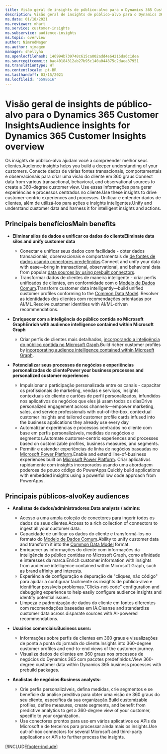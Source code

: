 ```yaml
---
title: Visão geral de insights de público-alvo para o Dynamics 365 Customer Insights
description: Visão geral de insights de público-alvo para o Dynamics 365 Customer Insights.
ms.date: 01/18/2021
ms.reviewer: mhart
ms.service: customer-insights
ms.subservice: audience-insights
ms.topic: overview
author: NimrodMagen
ms.author: nimagen
manager: shellyha
ms.openlocfilehash: 146994b739748c615ca002add4e64216da6c1dea
ms.sourcegitcommit: bae40184312ab27b95c140a044875c2daea37951
ms.translationtype: HT
ms.contentlocale: pt-BR
ms.lasthandoff: 03/15/2021
ms.locfileid: "5598616"
---
```

# <a name="audience-insights-for-dynamics-365-customer-insights-overview"></a><span data-ttu-id="0fa39-103">Visão geral de insights de público-alvo para o Dynamics 365 Customer Insights</span><span class="sxs-lookup"><span data-stu-id="0fa39-103">Audience insights for Dynamics 365 Customer Insights overview</span></span>

<span data-ttu-id="0fa39-104">Os insights de público-alvo ajudam você a compreender melhor seus clientes.</span><span class="sxs-lookup"><span data-stu-id="0fa39-104">Audience insights helps you build a deeper understanding of your customers.</span></span> <span data-ttu-id="0fa39-105">Conecte dados de várias fontes transacionais, comportamentais e observacionais para criar uma visão do cliente em 360 graus.</span><span class="sxs-lookup"><span data-stu-id="0fa39-105">Connect data from various transactional, behavioral, and observational sources to create a 360-degree customer view.</span></span> <span data-ttu-id="0fa39-106">Use essas informações para gerar experiências e processos centrados no cliente.</span><span class="sxs-lookup"><span data-stu-id="0fa39-106">Use these insights to drive customer-centric experiences and processes.</span></span> <span data-ttu-id="0fa39-107">Unificar e entender dados de clientes, além de utilizá-los para ações e insights inteligentes.</span><span class="sxs-lookup"><span data-stu-id="0fa39-107">Unify and understand customer data and harness it for intelligent insights and actions.</span></span>

## <a name="main-benefits"></a><span data-ttu-id="0fa39-108">Principais benefícios</span><span class="sxs-lookup"><span data-stu-id="0fa39-108">Main benefits</span></span> 

- <span data-ttu-id="0fa39-109">**Eliminar silos de dados e unificar os dados do cliente**</span><span class="sxs-lookup"><span data-stu-id="0fa39-109">**Eliminate data silos and unify customer data**</span></span>

  - <span data-ttu-id="0fa39-110">Conectar e unificar seus dados com facilidade - obter dados transacionais, observacionais e comportamentais de [de fontes de dados usando conectores predefinidos](data-sources.md).</span><span class="sxs-lookup"><span data-stu-id="0fa39-110">Connect and unify your data with ease—bring in transactional, observational, and behavioral data from popular [data sources by using prebuilt connectors](data-sources.md).</span></span>
  - <span data-ttu-id="0fa39-111">Transformar dados de clientes de maneira inteligente - criar perfis unificados de clientes, em conformidade com o [Modelo de Dados Comum](/common-data-model/).</span><span class="sxs-lookup"><span data-stu-id="0fa39-111">Transform customer data intelligently—build unified customer profiles conforming to the [Common Data Model](/common-data-model/).</span></span> <span data-ttu-id="0fa39-112">Resolver as identidades dos clientes com recomendações orientadas por AI/ML.</span><span class="sxs-lookup"><span data-stu-id="0fa39-112">Resolve customer identities with AI/ML-driven recommendations.</span></span>

- <span data-ttu-id="0fa39-113">**Enriquecer com a inteligência do público contida no Microsoft Graph**</span><span class="sxs-lookup"><span data-stu-id="0fa39-113">**Enrich with audience intelligence contained within Microsoft Graph**</span></span>

  - <span data-ttu-id="0fa39-114">Criar perfis de clientes mais detalhados, [incorporando a inteligência do público contida no Microsoft Graph](enrichment-microsoft-graph.md).</span><span class="sxs-lookup"><span data-stu-id="0fa39-114">Build richer customer profiles by [incorporating audience intelligence contained within Microsoft Graph](enrichment-microsoft-graph.md).</span></span>  

- <span data-ttu-id="0fa39-115">**Potencializar seus processos de negócios e experiências personalizadas do cliente**</span><span class="sxs-lookup"><span data-stu-id="0fa39-115">**Power your business processes and personalized customer experiences**</span></span>

  - <span data-ttu-id="0fa39-116">Impulsionar a participação personalizada entre os canais - capacitar os profissionais de marketing, vendas e serviços, insights contextuais do cliente e cartões de perfil personalizados, infundidos nos aplicativos de negócios que eles já usam todos os dias</span><span class="sxs-lookup"><span data-stu-id="0fa39-116">Drive personalized engagement across channels—empower marketing, sales, and service professionals with out-of-the-box, contextual customer insights and tailored customer profile cards infused into the business applications they already use every day</span></span>
  - <span data-ttu-id="0fa39-117">Automatizar experiências e processos centrados no cliente com base em perfis personalizáveis, medidas de negócios e segmentos.</span><span class="sxs-lookup"><span data-stu-id="0fa39-117">Automate customer-centric experiences and processes based on customizable profiles, business measures, and segments.</span></span>
  - <span data-ttu-id="0fa39-118">Permitir e estender experiências de linha de negócios baseadas no [Microsoft Power Platform](https://powerplatform.microsoft.com/).</span><span class="sxs-lookup"><span data-stu-id="0fa39-118">Enable and extend line-of-business experiences built on [Microsoft Power Platform](https://powerplatform.microsoft.com/).</span></span> <span data-ttu-id="0fa39-119">Criar aplicativos rapidamente com insights incorporados usando uma abordagem poderosa de pouco código do PowerApps.</span><span class="sxs-lookup"><span data-stu-id="0fa39-119">Quickly build applications with embedded insights using a powerful low code approach from PowerApps.</span></span>  

## <a name="key-audiences"></a><span data-ttu-id="0fa39-120">Principais públicos-alvo</span><span class="sxs-lookup"><span data-stu-id="0fa39-120">Key audiences</span></span>

- <span data-ttu-id="0fa39-121">**Analistas de dados/administradores:**</span><span class="sxs-lookup"><span data-stu-id="0fa39-121">**Data analysts / admins:**</span></span>

  - <span data-ttu-id="0fa39-122">Acesso a uma ampla coleção de conectores para ingerir todos os dados de seus clientes.</span><span class="sxs-lookup"><span data-stu-id="0fa39-122">Access to a rich collection of connectors to ingest all your customer data.</span></span>
  - <span data-ttu-id="0fa39-123">Capacidade de unificar os dados do cliente e transformá-los no formato do [Modelo de Dados Comum](/common-data-model/).</span><span class="sxs-lookup"><span data-stu-id="0fa39-123">Ability to unify customer data and transform it into the [Common Data Model](/common-data-model/) format.</span></span>
  - <span data-ttu-id="0fa39-124">Enriquecer as informações do cliente com informações da inteligência do público contidas no Microsoft Graph, como afinidade e interesses da marca.</span><span class="sxs-lookup"><span data-stu-id="0fa39-124">Enrich customer information with insights from audience intelligence contained within Microsoft Graph, such as brand affinity and interests.</span></span>
  - <span data-ttu-id="0fa39-125">Experiência de configuração e depuração de "cliques, não código" para ajudar a configurar facilmente os insights de público-alvo e identificar possíveis problemas.</span><span class="sxs-lookup"><span data-stu-id="0fa39-125">"Clicks-not-code" configuration and debugging experience to help easily configure audience insights and identify potential issues.</span></span>
  - <span data-ttu-id="0fa39-126">Limpeza e padronização de dados do cliente em fontes diferentes com recomendações baseadas em IA.</span><span class="sxs-lookup"><span data-stu-id="0fa39-126">Cleanse and standardize customer data across disparate sources with AI-powered recommendations.</span></span>  

- <span data-ttu-id="0fa39-127">**Usuários comerciais:**</span><span class="sxs-lookup"><span data-stu-id="0fa39-127">**Business users:**</span></span>

  - <span data-ttu-id="0fa39-128">Informações sobre perfis de clientes em 360 graus e visualizações de ponta a ponta do jornada do cliente.</span><span class="sxs-lookup"><span data-stu-id="0fa39-128">Insights into 360-degree customer profiles and end-to-end views of the customer journey.</span></span>
  - <span data-ttu-id="0fa39-129">Visualize dados de clientes em 360 graus nos processos de negócios do Dynamics 365 com pacotes predefinidos.</span><span class="sxs-lookup"><span data-stu-id="0fa39-129">View 360-degree customer data within Dynamics 365 business processes with prebuild packages.</span></span>

- <span data-ttu-id="0fa39-130">**Analistas de negócios:**</span><span class="sxs-lookup"><span data-stu-id="0fa39-130">**Business analysts:**</span></span>

  - <span data-ttu-id="0fa39-131">Crie perfis personalizáveis, defina medidas, crie segmentos e se beneficie da análise preditiva para obter uma visão de 360 graus do seu cliente, específica da sua organização.</span><span class="sxs-lookup"><span data-stu-id="0fa39-131">Build customizable profiles, define measures, create segments, and benefit from predictive analytics to get a 360-degree view of your customer, specific to your organization.</span></span>  
  - <span data-ttu-id="0fa39-132">Use conectores prontos para uso em vários aplicativos ou APIs da Microsoft e de terceiros para processar ainda mais os insights.</span><span class="sxs-lookup"><span data-stu-id="0fa39-132">Use out-of-box connectors for several Microsoft and third-party applications or APIs to further process the insights.</span></span>


[!INCLUDE[footer-include](../includes/footer-banner.md)]